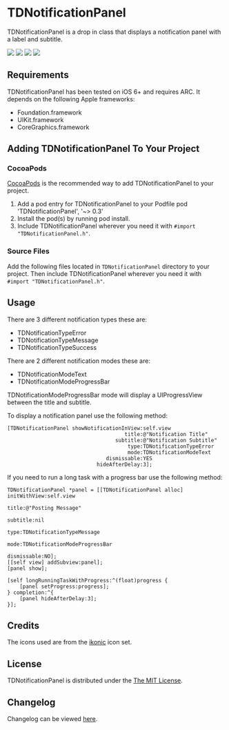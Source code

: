 # TDNotificationPanel
TDNotificationPanel is a drop in class that displays a notification panel with a label and subtitle.

[![](http://www.tomdiggle.com/assets/images/tdnotificationpanel-error-thumb.jpg)](http://www.tomdiggle.com/assets/images/tdnotificationpanel-error.jpg)
[![](http://www.tomdiggle.com/assets/images/tdnotificationpanel-success-thumb.jpg)](http://www.tomdiggle.com/assets/images/tdnotificationpanel-success.jpg)
[![](http://www.tomdiggle.com/assets/images/tdnotificationpanel-message-thumb.jpg)](http://www.tomdiggle.com/assets/images/tdnotificationpanel-message.jpg)
[![](http://www.tomdiggle.com/assets/images/tdnotificationpanel-progressbar-thumb.jpg)](http://www.tomdiggle.com/assets/images/tdnotificationpanel-progressbar.jpg)

## Requirements
TDNotificationPanel has been tested on iOS 6+ and requires ARC. It depends on the following Apple frameworks:

- Foundation.framework
- UIKit.framework
- CoreGraphics.framework

## Adding TDNotificationPanel To Your Project

### CocoaPods
[CocoaPods](http://cocoapods.org/) is the recommended way to add TDNotificationPanel to your project.

1. Add a pod entry for TDNotificationPanel to your Podfile pod 'TDNotificationPanel', '~> 0.3'
2. Install the pod(s) by running pod install.
3. Include TDNotificationPanel wherever you need it with `#import "TDNotificationPanel.h"`.

### Source Files
Add the following files located in `TDNotificationPanel` directory to your project. Then include TDNotificationPanel wherever you need it with `#import "TDNotificationPanel.h"`.

## Usage
There are 3 different notification types these are:

- TDNotificationTypeError
- TDNotificationTypeMessage
- TDNotificationTypeSuccess

There are 2 different notification modes these are:

- TDNotificationModeText
- TDNotificationModeProgressBar


TDNotificationModeProgressBar mode will display a UIProgressView between the title and subtitle.

To display a notification panel use the following method:

```
[TDNotificationPanel showNotificationInView:self.view
                                      title:@"Notification Title"
                                   subtitle:@"Notification Subtitle"
                                       type:TDNotificationTypeError
                                       mode:TDNotificationModeText
                                dismissable:YES
                             hideAfterDelay:3];
```

If you need to run a long task with a progress bar use the following method:

```
TDNotificationPanel *panel = [[TDNotificationPanel alloc] initWithView:self.view
                                                                 title:@"Posting Message"
                                                              subtitle:nil
                                                                  type:TDNotificationTypeMessage
                                                                  mode:TDNotificationModeProgressBar
                                                           dismissable:NO];
[[self view] addSubview:panel];
[panel show];

[self longRunningTaskWithProgress:^(float)progress {
    [panel setProgress:progress];
} completion:^{
	[panel hideAfterDelay:3];
}];

```

## Credits
The icons used are from the [ikonic](http://radesign.in/ikonic-150-vector-icons-25-free/) icon set.

## License

TDNotificationPanel is distributed under the [The MIT License](https://github.com/tomdiggle/tdnotificationpanel/blob/master/LICENSE).

## Changelog
Changelog can be viewed [here](https://github.com/tomdiggle/tdnotificationpanel/blob/master/Changelog.markdown).
